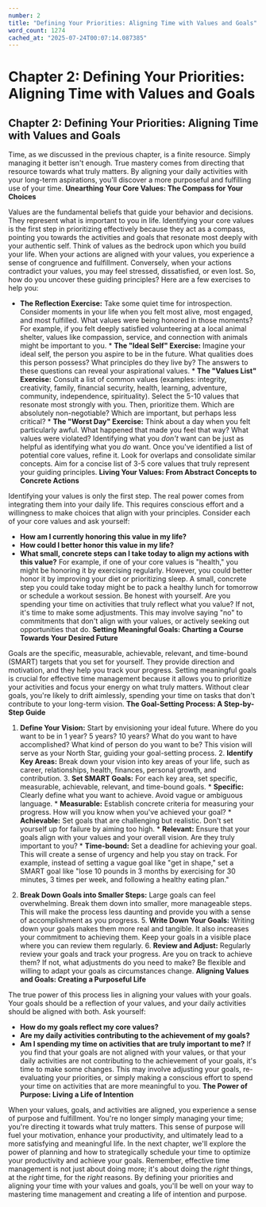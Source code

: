 ```yaml
---
number: 2
title: "Defining Your Priorities: Aligning Time with Values and Goals"
word_count: 1274
cached_at: "2025-07-24T00:07:14.087385"
---
```


# Chapter 2: Defining Your Priorities: Aligning Time with Values and Goals

## Chapter 2: Defining Your Priorities: Aligning Time with Values and Goals

Time, as we discussed in the previous chapter, is a finite resource. Simply managing it better isn't enough. True mastery comes from directing that resource towards what truly matters. By aligning your daily activities with your long-term aspirations, you'll discover a more purposeful and fulfilling use of your time. **Unearthing Your Core Values: The Compass for Your Choices**

Values are the fundamental beliefs that guide your behavior and decisions. They represent what is important to you in life. Identifying your core values is the first step in prioritizing effectively because they act as a compass, pointing you towards the activities and goals that resonate most deeply with your authentic self. Think of values as the bedrock upon which you build your life. When your actions are aligned with your values, you experience a sense of congruence and fulfillment. Conversely, when your actions contradict your values, you may feel stressed, dissatisfied, or even lost. So, how do you uncover these guiding principles? Here are a few exercises to help you:

*   **The Reflection Exercise:** Take some quiet time for introspection. Consider moments in your life when you felt most alive, most engaged, and most fulfilled. What values were being honored in those moments? For example, if you felt deeply satisfied volunteering at a local animal shelter, values like compassion, service, and connection with animals might be important to you. *   **The "Ideal Self" Exercise:** Imagine your ideal self, the person you aspire to be in the future. What qualities does this person possess? What principles do they live by? The answers to these questions can reveal your aspirational values. *   **The "Values List" Exercise:** Consult a list of common values (examples: integrity, creativity, family, financial security, health, learning, adventure, community, independence, spirituality). Select the 5-10 values that resonate most strongly with you. Then, prioritize them. Which are absolutely non-negotiable? Which are important, but perhaps less critical? *   **The "Worst Day" Exercise:** Think about a day when you felt particularly awful. What happened that made you feel that way? What values were violated? Identifying what you *don't* want can be just as helpful as identifying what you *do* want. Once you've identified a list of potential core values, refine it. Look for overlaps and consolidate similar concepts. Aim for a concise list of 3-5 core values that truly represent your guiding principles. **Living Your Values: From Abstract Concepts to Concrete Actions**

Identifying your values is only the first step. The real power comes from integrating them into your daily life. This requires conscious effort and a willingness to make choices that align with your principles. Consider each of your core values and ask yourself:

*   **How am I currently honoring this value in my life?**
*   **How could I better honor this value in my life?**
*   **What small, concrete steps can I take today to align my actions with this value?**
For example, if one of your core values is "health," you might be honoring it by exercising regularly. However, you could better honor it by improving your diet or prioritizing sleep. A small, concrete step you could take today might be to pack a healthy lunch for tomorrow or schedule a workout session. Be honest with yourself. Are you spending your time on activities that truly reflect what you value? If not, it's time to make some adjustments. This may involve saying "no" to commitments that don't align with your values, or actively seeking out opportunities that do. **Setting Meaningful Goals: Charting a Course Towards Your Desired Future**

Goals are the specific, measurable, achievable, relevant, and time-bound (SMART) targets that you set for yourself. They provide direction and motivation, and they help you track your progress. Setting meaningful goals is crucial for effective time management because it allows you to prioritize your activities and focus your energy on what truly matters. Without clear goals, you're likely to drift aimlessly, spending your time on tasks that don't contribute to your long-term vision. **The Goal-Setting Process: A Step-by-Step Guide**

1. **Define Your Vision:** Start by envisioning your ideal future. Where do you want to be in 1 year? 5 years? 10 years? What do you want to have accomplished? What kind of person do you want to be? This vision will serve as your North Star, guiding your goal-setting process. 2. **Identify Key Areas:** Break down your vision into key areas of your life, such as career, relationships, health, finances, personal growth, and contribution. 3. **Set SMART Goals:** For each key area, set specific, measurable, achievable, relevant, and time-bound goals. *   **Specific:** Clearly define what you want to achieve. Avoid vague or ambiguous language. *   **Measurable:** Establish concrete criteria for measuring your progress. How will you know when you've achieved your goal? *   **Achievable:** Set goals that are challenging but realistic. Don't set yourself up for failure by aiming too high. *   **Relevant:** Ensure that your goals align with your values and your overall vision. Are they truly important to you? *   **Time-bound:** Set a deadline for achieving your goal. This will create a sense of urgency and help you stay on track. For example, instead of setting a vague goal like "get in shape," set a SMART goal like "lose 10 pounds in 3 months by exercising for 30 minutes, 3 times per week, and following a healthy eating plan."

4. **Break Down Goals into Smaller Steps:** Large goals can feel overwhelming. Break them down into smaller, more manageable steps. This will make the process less daunting and provide you with a sense of accomplishment as you progress. 5. **Write Down Your Goals:** Writing down your goals makes them more real and tangible. It also increases your commitment to achieving them. Keep your goals in a visible place where you can review them regularly. 6. **Review and Adjust:** Regularly review your goals and track your progress. Are you on track to achieve them? If not, what adjustments do you need to make? Be flexible and willing to adapt your goals as circumstances change. **Aligning Values and Goals: Creating a Purposeful Life**

The true power of this process lies in aligning your values with your goals. Your goals should be a reflection of your values, and your daily activities should be aligned with both. Ask yourself:

*   **How do my goals reflect my core values?**
*   **Are my daily activities contributing to the achievement of my goals?**
*   **Am I spending my time on activities that are truly important to me?**
If you find that your goals are not aligned with your values, or that your daily activities are not contributing to the achievement of your goals, it's time to make some changes. This may involve adjusting your goals, re-evaluating your priorities, or simply making a conscious effort to spend your time on activities that are more meaningful to you. **The Power of Purpose: Living a Life of Intention**

When your values, goals, and activities are aligned, you experience a sense of purpose and fulfillment. You're no longer simply managing your time; you're directing it towards what truly matters. This sense of purpose will fuel your motivation, enhance your productivity, and ultimately lead to a more satisfying and meaningful life. In the next chapter, we'll explore the power of planning and how to strategically schedule your time to optimize your productivity and achieve your goals. Remember, effective time management is not just about doing more; it's about doing the *right* things, at the *right* time, for the *right* reasons. By defining your priorities and aligning your time with your values and goals, you'll be well on your way to mastering time management and creating a life of intention and purpose.
